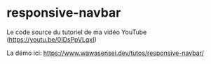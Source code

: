 # responsive-navbar

Le code source du tutoriel de ma vidéo YouTube (https://youtu.be/0IDsPpVLgxI)

La démo ici:
https://www.wawasensei.dev/tutos/responsive-navbar/
